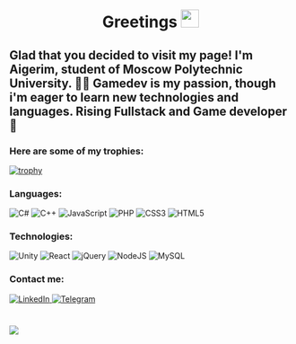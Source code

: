 
<div id="header" align="center">
	<h1>Greetings <img src="https://github.com/blackcater/blackcater/raw/main/images/Hi.gif" height="32"/></h1>
</div>

## Glad that you decided to visit my page! I'm Aigerim, student of Moscow Polytechnic University. :student: Gamedev is my passion, though i'm eager to learn new technologies and languages. Rising Fullstack and Game developer :dizzy:

### Here are some of my trophies:


[![trophy](https://github-profile-trophy.vercel.app/?username=moonbell-e&theme=onedark&no-frame=true&rank=SECRET,A,B,C)](https://github.com/ryo-ma/github-profile-trophy)

### Languages:

![C#](https://img.shields.io/badge/c%23-%23239120.svg?style=for-the-badge&logo=c-sharp&logoColor=white)
![C++](https://img.shields.io/badge/c++-%2300599C.svg?style=for-the-badge&logo=c%2B%2B&logoColor=white)
![JavaScript](https://img.shields.io/badge/javascript-%23323330.svg?style=for-the-badge&logo=javascript&logoColor=%23F7DF1E)
![PHP](https://img.shields.io/badge/php-%23777BB4.svg?style=for-the-badge&logo=php&logoColor=white)
![CSS3](https://img.shields.io/badge/css3-%231572B6.svg?style=for-the-badge&logo=css3&logoColor=white)
![HTML5](https://img.shields.io/badge/html5-%23E34F26.svg?style=for-the-badge&logo=html5&logoColor=white)


### Technologies: 

![Unity](https://img.shields.io/badge/unity-%23000000.svg?style=for-the-badge&logo=unity&logoColor=white)
![React](https://img.shields.io/badge/react-%2320232a.svg?style=for-the-badge&logo=react&logoColor=%2361DAFB)
![jQuery](https://img.shields.io/badge/jquery-%230769AD.svg?style=for-the-badge&logo=jquery&logoColor=white)
![NodeJS](https://img.shields.io/badge/node.js-6DA55F?style=for-the-badge&logo=node.js&logoColor=white)
![MySQL](https://img.shields.io/badge/mysql-%2300f.svg?style=for-the-badge&logo=mysql&logoColor=white)
 

 ### Contact me:

<div id="socials" align="left">
	<a href="https://www.linkedin.com/in/aigerim-almazova/">
		<img src="https://img.shields.io/badge/LinkedIn-blue?style=for-the-badge&logo=linkedin&logoColor=white" alt="LinkedIn"/>
	</a>
	<a href="https://t.me/litata1">
		<img src="https://img.shields.io/badge/Telegram-blue?style=for-the-badge&logo=telegram&logoColor=white" alt="Telegram"/>
	</a>
</div>

#

![](https://komarev.com/ghpvc/?username=moonbell-e)
